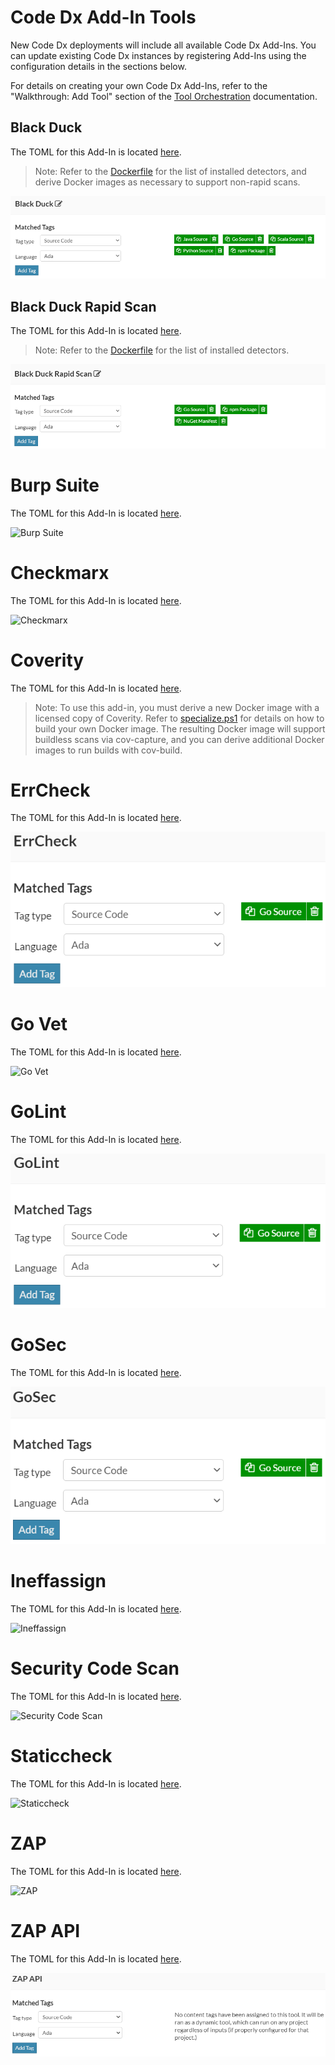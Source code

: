 # Code Dx Add-In Tools

New Code Dx deployments will include all available Code Dx Add-Ins. You can update existing Code Dx instances by registering Add-Ins using the configuration details in the sections below.

For details on creating your own Code Dx Add-Ins, refer to the "Walkthrough: Add Tool" section of the [Tool Orchestration](https://community.synopsys.com/s/document-item?bundleId=codedx&topicId=user_guide%2FAnalysis%2Ftool-orchestration.html&_LANG=enus) documentation.

## Black Duck

The TOML for this Add-In is located [here](./build/blackduck-dotnet/blackduck-example.toml).

>Note: Refer to the [Dockerfile](./build/blackduck/Dockerfile) for the list of installed detectors, and derive Docker images as necessary to support non-rapid scans.

![Black Duck](./docs/BlackDuck.PNG)

## Black Duck Rapid Scan

The TOML for this Add-In is located [here](./build/blackduck/blackduck-rapid-scan-example.toml).

>Note: Refer to the [Dockerfile](./build/blackduck/Dockerfile) for the list of installed detectors.

![Black Duck Rapid Scan](./docs/BlackDuckRapidScan.PNG)

# Burp Suite

The TOML for this Add-In is located [here](./build/burpsuite/burpsuite-example.toml).

![Burp Suite](./docs/Burp%20Suite.PNG)

# Checkmarx

The TOML for this Add-In is located [here](./build/checkmarx/checkmarx-example.toml).

![Checkmarx](./docs/Checkmarx.PNG)

# Coverity

The TOML for this Add-In is located [here](./build/coverity-dotnet/Coverity-dotnet-example.toml).

>Note: To use this add-in, you must derive a new Docker image with a licensed copy of Coverity. Refer to [specialize.ps1](https://github.com/codedx/codedx-add-ins/blob/main/build/coverity/specialize.ps1) for details on how to build your own Docker image. The resulting Docker image will support buildless scans via cov-capture, and you can derive additional Docker images to run builds with cov-build.

# ErrCheck

The TOML for this Add-In is located [here](./build/golangci-lint/golangci-lint-errorcheck-example.toml).

![ErrCheck](./docs/ErrCheck.PNG)

# Go Vet

The TOML for this Add-In is located [here](./build/govet/govet-example.toml).

![Go Vet](./docs/Go%20Vet.PNG)

# GoLint

The TOML for this Add-In is located [here](./build/golangci-lint/golangci-lint-golint-example.toml).

![GoLint](./docs/GoLint.PNG)

# GoSec

The TOML for this Add-In is located [here](./build/gosec/gosec-example.toml).

![GoSec](./docs/GoSec.PNG)

# Ineffassign

The TOML for this Add-In is located [here](./build/golangci-lint/golangci-lint-ineffassign-example.toml).

![Ineffassign](./docs/Ineffassign.PNG)

# Security Code Scan

The TOML for this Add-In is located [here](./build/securitycodescan/SecurityCodeScan-example.toml).

![Security Code Scan](./docs/Security%20Code%20Scan.PNG)

# Staticcheck

The TOML for this Add-In is located [here](./build/staticcheck/staticcheck-example.toml).

![Staticcheck](./docs/Staticcheck.PNG)

# ZAP

The TOML for this Add-In is located [here](./build/zap/zap-example.toml).

![ZAP](./docs/ZAP.PNG)

# ZAP API

The TOML for this Add-In is located [here](./build/zap/zap-api-scan-example.toml).

![ZAP](./docs/ZAPAPI.PNG)
